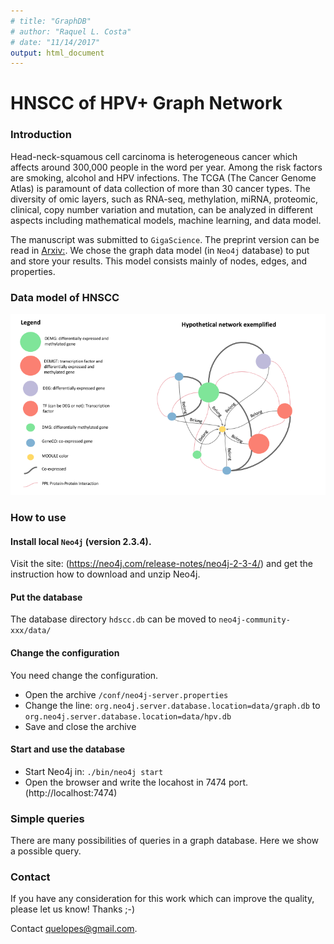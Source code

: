 ```yaml
---
# title: "GraphDB"
# author: "Raquel L. Costa"
# date: "11/14/2017"
output: html_document
---
```



# HNSCC of HPV+ Graph Network

### Introduction

Head-neck-squamous cell carcinoma is heterogeneous cancer which affects around 300,000 people in the word per year. Among the risk factors are smoking, alcohol and HPV infections. The TCGA (The Cancer Genome Atlas) is paramount of data collection of more than 30 cancer types. The diversity of omic layers, such as RNA-seq, methylation, miRNA, proteomic, clinical, copy number variation and mutation, can be analyzed in different aspects including mathematical models, machine learning, and data model. 

The manuscript was submitted to `GigaScience`. The preprint version can be read in [Arxiv:](). We chose the graph data model (in `Neo4j` database) to put and store your results. This model consists mainly of nodes, edges, and properties.  


### Data model of HNSCC

![Figure 1: Data model representation.](img/HPV-network.png)

### How to use

#### Install local `Neo4j` (version 2.3.4).

Visit the site: (https://neo4j.com/release-notes/neo4j-2-3-4/) and get the instruction how to download and unzip Neo4j.


#### Put the database

The database directory `hdscc.db` can be moved to `neo4j-community-xxx/data/`

#### Change the configuration

You need change the configuration. 

* Open the archive `/conf/neo4j-server.properties`
* Change the line: `org.neo4j.server.database.location=data/graph.db` to `org.neo4j.server.database.location=data/hpv.db`
* Save and close the archive

#### Start and use the database

* Start Neo4j in: `./bin/neo4j start` 
* Open the browser and write the locahost in 7474 port. (http://localhost:7474)

### Simple queries
There are many possibilities of queries in a graph database. Here we show a possible query.

### Contact
If you have any consideration for this work which can improve the quality, please let us know! Thanks ;-)

Contact quelopes@gmail.com. 
<!-- Ask questions and please report any bug you find. -->
